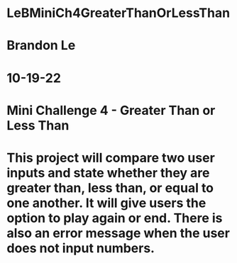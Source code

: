 # LeBMiniCh4GreaterThanOrLessThan
# Brandon Le
# 10-19-22
# Mini Challenge 4 - Greater Than or Less Than
# This project will compare two user inputs and state whether they are greater than, less than, or equal to one another. It will give users the option to play again or end. There is also an error message when the user does not input numbers.
